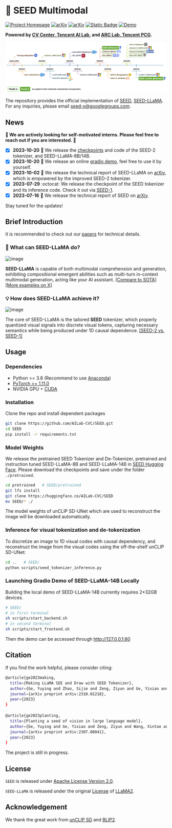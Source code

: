 # :chestnut: SEED Multimodal

[![Project Homepage](https://img.shields.io/badge/Project-Homepage-green)](https://ailab-cvc.github.io/seed/)
[![arXiv](https://img.shields.io/badge/arXiv-2307.08041-b31b1b.svg)](https://arxiv.org/abs/2307.08041)
[![arXiv](https://img.shields.io/badge/arXiv-2310.01218-b31b1b.svg)](https://arxiv.org/abs/2310.01218)
[![Static Badge](https://img.shields.io/badge/Model-Huggingface-yellow)](https://huggingface.co/AILab-CVC/SEED/tree/main)
[![Demo](https://img.shields.io/badge/Gradio-Demo-orange)](https://10a4e7976e6fc2032c.gradio.live/)


**Powered by [CV Center, Tencent AI Lab](https://ailab-cvc.github.io), and [ARC Lab, Tencent PCG](https://github.com/TencentARC).**

![image](https://github.com/AILab-CVC/SEED/blob/main/paper_images/milestone.jpg)

The repository provides the official implementation of [SEED](https://ailab-cvc.github.io/seed/seed.html), [SEED-LLaMA](https://ailab-cvc.github.io/seed/seed_llama.html). For any inquiries, please email [seed-x@googlegroups.com](mailto:seed-x@googlegroups.com).


## News

**:beers: We are actively looking for self-motivated interns. Please feel free to reach out if you are interested. :beers:**

- [x] **2023-10-20** :hugs: We release the [checkpoints](https://huggingface.co/AILab-CVC/SEED/tree/main) and code of the SEED-2 tokenizer, and SEED-LLaMA-8B/14B. 
- [x] **2023-10-20** :space_invader: We release an online [gradio demo](https://10a4e7976e6fc2032c.gradio.live/), feel free to use it by yourself.
- [x] **2023-10-02** :paperclip: We release the technical report of SEED-LLaMA on [arXiv](https://arxiv.org/abs/2310.01218), which is empowered by the improved SEED-2 tokenizer.
- [x] **2023-07-29** :octocat: We release the checkpoint of the SEED tokenizer and its inference code. Check it out via [SEED-1](./SEED-1.md).
- [x] **2023-07-16** :paperclip: We release the technical report of SEED on [arXiv](https://arxiv.org/abs/2307.08041).

Stay tuned for the updates!

## Brief Introduction

It is recommended to check out our [papers](#citation) for technical details.

### :speech_balloon: What can SEED-LLaMA do?

![image](https://github.com/AILab-CVC/SEED/blob/main/paper_images/v2/teaser.jpg)

**SEED-LLaMA** is capable of both multimodal comprehension and generation, exhibiting compositional emergent abilities such as multi-turn in-context multimodal generation, acting like your AI assistant. [[Compare to SOTA]](https://ailab-cvc.github.io/seed/seed_llama_compare.html) [[More examples on X]](https://twitter.com/ge_yixiao/status/1710509538238157069?s=20)

<!-- We present **SEED-LLaMA** by large-scale pretraining and instruction tuning on the interleaved textual and visual data, which demonstrates impressive performance on a broad range of multimodal comprehension and generation tasks. More importantly, SEED-LLaMA has exhibited **compositional emergent abilities** such as multi-turn in-context multimodal generation, acting like your **AI assistant**. -->

### :bulb: How does SEED-LLaMA achieve it?

![image](https://github.com/AILab-CVC/SEED/blob/main/paper_images/seed_overview.jpg)

The core of SEED-LLaMA is the tailored **SEED** tokenizer, which properly quantized visual signals into discrete visual tokens, capturing necessary semantics while being produced under 1D causal dependence. [[SEED-2 vs. SEED-1]](https://ailab-cvc.github.io/seed/seed_llama.html)

<!-- ### Compositional Emergent Ability
**Multi-turn in-context image and text generation.**
![image](paper_images/v2/multi_turn1.jpg)
![image](paper_images/v2/multi_turn2.jpg)

**Compositional image generation.**
![image](paper_images/v2/results.jpg) -->

<!-- ### SEED Tokenizer v2
In SEED tokenizer v2, the generation embedding is aligned with the **image embedding** (1 token) of [unCLIP SD](https://huggingface.co/stabilityai/stable-diffusion-2-1-unclip), and can be decoded to realistic images with the unCLIP-SD-UNet. In SEED tokenizer v1, we train a visual tokenizer through aligning the **generation embeddings** with the text embeddings (77 tokens) of [SD](https://github.com/CompVis/stable-diffusion), and the generation embeddings can be decoded to images with the SD-UNet. The below figure shows the visual comparison of the reconstructed images between SEED tokenizer v2 (the third row) and SEED tokenizer v1 (the second row). We can observe that the images reconstructed by SEED tokenizer v2 can better preserve the visual information of the original images. The semantic representations of texts can not fully preserve the rich visual information of images.
![image](paper_images/v2/seed_comparison.jpg) -->

<!-- ### Pretraining
We perform multimodal autoregressive pretraining on interleaved visual and textual data for SEED-LLaMA. Visual inputs are pre-processed into discrete tokens to conserve computational resources. Given the multimodal discrete sequence, a unified next-word-prediction objective is employed. During inference, visual codes are decoded into a realistic image by SEED De-Tokenization.
![image](paper_images/v2/method_page.jpg) -->

## Usage

### Dependencies
- Python >= 3.8 (Recommend to use [Anaconda](https://www.anaconda.com/download/#linux))
- [PyTorch >= 1.11.0](https://pytorch.org/)
- NVIDIA GPU + [CUDA](https://developer.nvidia.com/cuda-downloads)

### Installation
Clone the repo and install dependent packages

  ```bash
  git clone https://github.com/AILab-CVC/SEED.git
  cd SEED
  pip install -r requirements.txt
  ```

    
### Model Weights
We release the pretrained SEED Tokenizer and De-Tokenizer, pretrained and instruction tuned SEED-LLaMA-8B and SEED-LLaMA-14B in [SEED Hugging Face](https://huggingface.co/AILab-CVC/SEED). 
Please download the checkpoints and save under the folder `./pretrained`.

```bash
cd pretrained   # SEED/pretrained
git lfs install
git clone https://huggingface.co/AILab-CVC/SEED
mv SEED/* ./
```

The model weights of unCLIP SD-UNet which are used to reconstruct the image will be downloaded automatically.

<!-- To reconstruct the image from the SEED visual codes using unCLIP SD-UNet, please download the pretrained [unCLIP SD](https://huggingface.co/stabilityai/stable-diffusion-2-1-unclip).  -->

<!-- To reconstruct the image from the SEED visual codes using unCLIP SD-UNet, please download the pretrained [unCLIP SD](https://huggingface.co/stabilityai/stable-diffusion-2-1-unclip).
Rename the checkpoint directory to **"diffusion_model"** and create a soft link to the "pretrained/seed_tokenizer" directory.

```bash
# SEED/pretrained
git lfs install
git clone https://huggingface.co/stabilityai/stable-diffusion-2-1-unclip
mv stable-diffusion-2-1-unclip seed_tokenizer/diffusion_model
``` -->


### Inference for visual tokenization and de-tokenization
To discretize an image to 1D visual codes with causal dependency, and reconstruct the image from the visual codes using the off-the-shelf unCLIP SD-UNet:

```bash
cd ..   # SEED/ 
python scripts/seed_tokenizer_inference.py
```

### Launching Gradio Demo of SEED-LLaMA-14B Locally 
Building the local demo of SEED-LLaMA-14B currently requires 2*32GB devices.

```bash
# SEED/
# in first terminal
sh scripts/start_backend.sh
# in second terminal
sh scripts/start_frontend.sh
``` 
Then the demo can be accessed through http://127.0.0.1:80

## Citation
If you find the work helpful, please consider citing:
```bash
@article{ge2023making,
  title={Making LLaMA SEE and Draw with SEED Tokenizer},
  author={Ge, Yuying and Zhao, Sijie and Zeng, Ziyun and Ge, Yixiao and Li, Chen and Wang, Xintao and Shan, Ying},
  journal={arXiv preprint arXiv:2310.01218},
  year={2023}
}

@article{ge2023planting,
  title={Planting a seed of vision in large language model},
  author={Ge, Yuying and Ge, Yixiao and Zeng, Ziyun and Wang, Xintao and Shan, Ying},
  journal={arXiv preprint arXiv:2307.08041},
  year={2023}
}
```

The project is still in progress.

## License
`SEED` is released under [Apache License Version 2.0](License.txt). 

`SEED-LLaMA` is released under the original [License](https://ai.meta.com/resources/models-and-libraries/llama-downloads/) of [LLaMA2](https://huggingface.co/meta-llama/Llama-2-13b-chat-hf).

## Acknowledgement
We thank the great work from [unCLIP SD](https://huggingface.co/stabilityai/stable-diffusion-2-1-unclip) and [BLIP2](https://github.com/salesforce/LAVIS).

